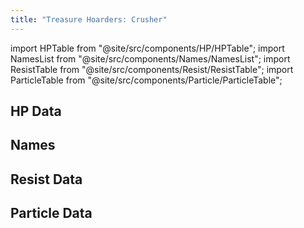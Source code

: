 ```yaml
---
title: "Treasure Hoarders: Crusher"
---
```


import HPTable from "@site/src/components/HP/HPTable";
import NamesList from "@site/src/components/Names/NamesList";
import ResistTable from "@site/src/components/Resist/ResistTable";
import ParticleTable from "@site/src/components/Particle/ParticleTable";

## HP Data

<HPTable item_key="treasurehoarderscrusher" data_src="enemy" />

## Names

<NamesList item_key="treasurehoarderscrusher" data_src="enemy" />

## Resist Data

<ResistTable item_key="treasurehoarderscrusher" data_src="enemy" />

## Particle Data

<ParticleTable item_key="treasurehoarderscrusher" data_src="enemy" />